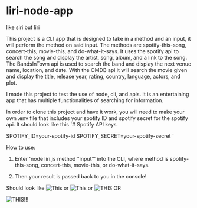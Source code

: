 # liri-node-app
like siri but liri

This project is a CLI app that is designed to take in a method and an input, it will perform the method on said input. The methods are spotify-this-song, concert-this, movie-this, and do-what-it-says. It uses the spotify api to search the song and display the artist, song, album, and a link to the song. The BandsInTown api is used to search the band and display the next venue name, location, and date. With the OMDB api it will search the movie given and display the title, release year, rating, country, language, actors, and plot. 

I made this project to test the use of node, cli, and apis. It is an entertaining app that has multiple functionalities of searching for information. 

In order to clone this project and have it work, you will need to make your own .env file that includes your spotify ID and spotify secret for the spotify api.
It should look like this `# Spotify API keys

SPOTIFY_ID=your-spotify-id
SPOTIFY_SECRET=your-spotify-secret
`

How to use:
1. Enter 'node liri.js method "input"' into the CLI, where method is spotify-this-song, concert-this, movie-this, or do-what-it-says.

2. Then your result is passed back to you in the console!

Should look like ![This](screenshot1.PNG)
or
![This](screenshot2.PNG)
or
![THIS](screenshot3.PNG)
OR

![THIS!!!](screenshot4.PNG)